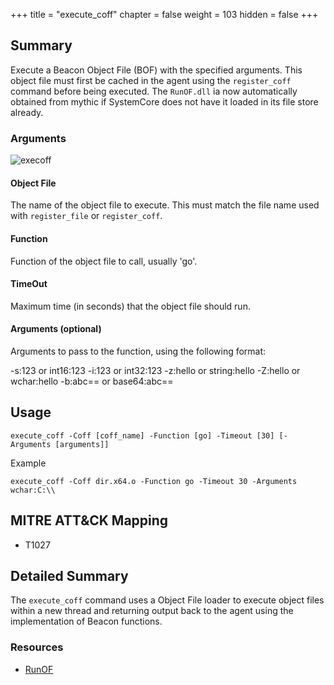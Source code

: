 +++
title = "execute_coff"
chapter = false
weight = 103
hidden = false
+++

## Summary

Execute a Beacon Object File (BOF) with the specified arguments. This object file must first be cached in the agent using the `register_coff` command before being executed.
The `RunOF.dll` ia now automatically obtained from mythic if SystemCore does not have it loaded in its file store already. 

### Arguments

![execoff](../images/execute_coff.png)

#### Object File
The name of the object file to execute. This must match the file name used with `register_file` or `register_coff`.

#### Function
Function of the object file to call, usually 'go'.

#### TimeOut
Maximum time (in seconds) that the object file should run.

#### Arguments (optional)
Arguments to pass to the function, using the following format:

-s:123 or int16:123
-i:123 or int32:123
-z:hello or string:hello
-Z:hello or wchar:hello
-b:abc== or base64:abc==

## Usage
```
execute_coff -Coff [coff_name] -Function [go] -Timeout [30] [-Arguments [arguments]]
```

Example
```
execute_coff -Coff dir.x64.o -Function go -Timeout 30 -Arguments wchar:C:\\
```

## MITRE ATT&CK Mapping

- T1027

## Detailed Summary
The `execute_coff` command uses a Object File loader to execute object files within a new thread and returning output back to the agent using the implementation of Beacon functions.

### Resources
- [RunOF](https://github.com/nettitude/RunOF)
